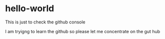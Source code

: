 # hello-world

This is just to check the github console

I am tryigng to learn the github so please let me concentrate on the gut hub
